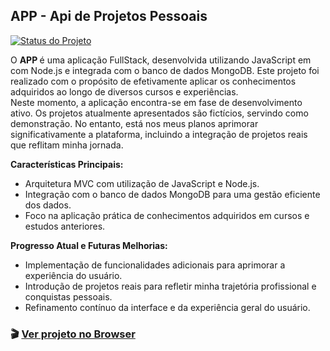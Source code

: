 ## APP - Api de Projetos Pessoais

[![Status do Projeto](https://img.shields.io/badge/Status-Em_Desenvolvimento-brightgreen?color=yellow)](#)


<p >
O <strong> APP </strong>é uma aplicação FullStack, desenvolvida utilizando JavaScript em com Node.js e integrada com o banco de dados MongoDB. Este projeto foi realizado com o propósito de efetivamente aplicar os conhecimentos adquiridos ao longo de diversos cursos e experiências. <br>
Neste momento, a aplicação encontra-se em fase de desenvolvimento ativo. Os projetos atualmente apresentados são fictícios, servindo como demonstração. No entanto, está nos meus planos aprimorar significativamente a plataforma, incluindo a integração de projetos reais que reflitam minha jornada.
 </p>



**Características Principais:**
- Arquitetura MVC com utilização de JavaScript e Node.js.
- Integração com o banco de dados MongoDB para uma gestão eficiente dos dados.
- Foco na aplicação prática de conhecimentos adquiridos em cursos e estudos anteriores.

**Progresso Atual e Futuras Melhorias:**
- Implementação de funcionalidades adicionais para aprimorar a experiência do usuário.
- Introdução de projetos reais para refletir minha trajetória profissional e conquistas pessoais.
- Refinamento contínuo da interface e da experiência geral do usuário.

### 🎬 [Ver projeto no Browser](https://app-ivory-ten.vercel.app/src/view/projetos.html)
